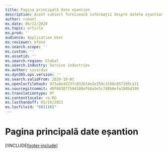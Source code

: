 ```yaml
---
title: Pagina principală date eșantion
description: Acest subiect furnizează informații despre datele eșantion disponibile pentru Dynamics 365 Project operations.
author: rumant
ms.date: 06/22/2020
ms.topic: article
ms.prod: ''
audience: Application User
ms.reviewer: kfend
ms.search.scope: ''
ms.custom: ''
ms.assetid: ''
ms.search.region: Global
ms.search.industry: Service industries
ms.author: suvaidya
ms.dyn365.ops.version: ''
ms.search.validFrom: 2020-10-01
ms.openlocfilehash: 973a8e45237c8326f4e2e259c1598c857199c121
ms.sourcegitcommit: 40f68387f594180af64a5e5c748b6efa188bd300
ms.translationtype: HT
ms.contentlocale: ro-RO
ms.lasthandoff: 05/10/2021
ms.locfileid: "6011161"
---
```

# <a name="sample-data-home-page"></a>Pagina principală date eșantion


[!INCLUDE[footer-include](../includes/footer-banner.md)]